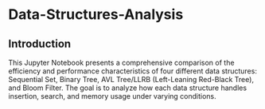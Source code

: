 # Data-Structures-Analysis

## Introduction

This Jupyter Notebook presents a comprehensive comparison of the efficiency and performance characteristics of four different data structures: Sequential Set, Binary Tree, AVL Tree/LLRB (Left-Leaning Red-Black Tree), and Bloom Filter. The goal is to analyze how each data structure handles insertion, search, and memory usage under varying conditions.
